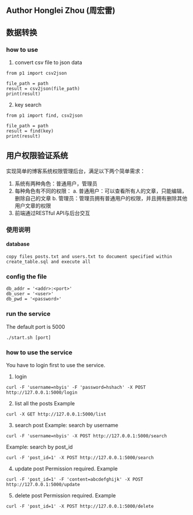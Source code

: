 ## Author Honglei Zhou (周宏雷)

## 数据转换
### how to use
1. convert csv file to json data
```
from p1 import csv2json

file_path = path
result = csv2json(file_path)
print(result)
```

2. key search
```
from p1 import find, csv2json

file_path = path
result = find(key)
print(result)
```



## 用户权限验证系统

实现简单的博客系统权限管理后台，满足以下两个简单需求：
1. 系统有两种角色：普通用户，管理员
2. 每种角色有不同的权限：
	a. 普通用户：可以查看所有人的文章，只能编辑，删除自己的文章
	b. 管理员：管理员拥有普通用户的权限，并且拥有删除其他用户文章的权限
3. 前端通过RESTful API与后台交互

### 使用说明

#### database
```
copy files posts.txt and users.txt to document specified within create_table.sql and execute all
```

### config the file
```
db_addr = '<addr>:<port>'
db_user = '<user>'
db_pwd = '<password>'
```

### run the service
The default port is 5000

```
./start.sh [port]
```

### how to use the service
You have to login first to use the service.
1. login
```
curl -F 'username=nbyis' -F 'password=hshach' -X POST http://127.0.0.1:5000/login
```

2. list all the posts
Example
```
curl -X GET http://127.0.0.1:5000/list 

```

3. search post
Example: search by username
```
curl -F 'username=nbyis' -X POST http://127.0.0.1:5000/search
```

Example: search by post_id
```
curl -F 'post_id=1' -X POST http://127.0.0.1:5000/search
```

4. update post
Permission required.
Example
```
curl -F 'post_id=1' -F 'content=abcdefghijk' -X POST http://127.0.0.1:5000/update
```

5. delete post
Permission required.
Example
```
curl -F 'post_id=1' -X POST http://127.0.0.1:5000/delete
```

